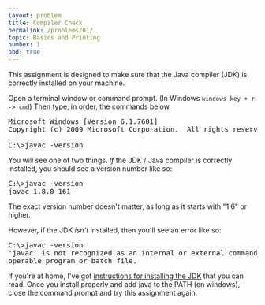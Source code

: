 ```yaml
---
layout: problem
title: Compiler Check
permalink: /problems/01/
topic: Basics and Printing
number: 1
pbd: true
---
```

<p>This assignment is designed to make sure that the Java compiler
(JDK) is correctly installed on your machine.</p>

Open a terminal window or command prompt. (In Windows `windows key + r -> cmd`)
Then type, in order, the commands below.

<pre>
Microsoft Windows [Version 6.1.7601]
Copyright (c) 2009 Microsoft Corporation.  All rights reserved.

C:\&gt;<kbd>javac -version</kbd>
</pre>

<p>You will see one of two things. <em>If</em> the JDK / Java compiler
is correctly installed, you should see a version number like so:</p>

<pre>
C:\&gt;<kbd>javac -version</kbd>
javac 1.8.0_161
</pre>

<p>The exact version number doesn't matter, as long as it starts with "1.6" or higher.</p>

<p>However, if the JDK <em>isn't</em> installed, then you'll see an error like so:</p>

<pre>
C:\&gt;<kbd>javac -version</kbd>
'javac' is not recognized as an internal or external command,
operable program or batch file.
</pre>

<p>If you're at home, I've got <a href="/problems/jdk-install/">instructions
for installing the JDK</a> that you can read. Once you install properly 
and add java to the PATH (on windows), close the command prompt and try 
this assignment again.</p>

